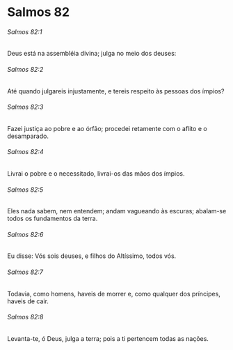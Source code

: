 # Salmos 82

###### Salmos 82:1

Deus está na assembléia divina; julga no meio dos deuses:

###### Salmos 82:2

Até quando julgareis injustamente, e tereis respeito às pessoas dos ímpios?

###### Salmos 82:3

Fazei justiça ao pobre e ao órfão; procedei retamente com o aflito e o desamparado.

###### Salmos 82:4

Livrai o pobre e o necessitado, livrai-os das mãos dos ímpios.

###### Salmos 82:5

Eles nada sabem, nem entendem; andam vagueando às escuras; abalam-se todos os fundamentos da terra.

###### Salmos 82:6

Eu disse: Vós sois deuses, e filhos do Altíssimo, todos vós.

###### Salmos 82:7

Todavia, como homens, haveis de morrer e, como qualquer dos príncipes, haveis de cair.

###### Salmos 82:8

Levanta-te, ó Deus, julga a terra; pois a ti pertencem todas as nações.

